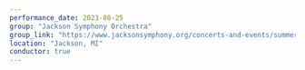 ```yaml
---
performance_date: 2023-08-25
group: "Jackson Symphony Orchestra"
group_link: "https://www.jacksonsymphony.org/concerts-and-events/summer-pops-greetings-from-hollywood/"
location: "Jackson, MI"
conductor: true
---
```

